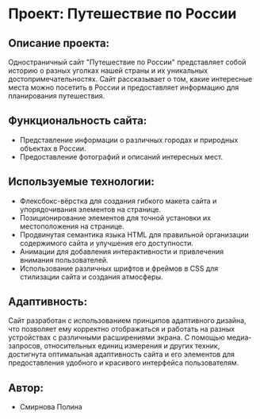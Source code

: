 # Проект: Путешествие по России

## Описание проекта:
Одностраничный сайт "Путешествие по России" представляет собой историю о разных уголках нашей страны и их уникальных достопримечательностях. Сайт рассказывает о том, какие интересные места можно посетить в России и предоставляет информацию для планирования путешествия.

## Функциональность сайта:
- Представление информации о различных городах и природных объектах в России.
- Предоставление фотографий и описаний интересных мест.

## Используемые технологии:
- Флексбокс-вёрстка для создания гибкого макета сайта и упорядочивания элементов на странице.
- Позиционирование элементов для точной установки их местоположения на странице.
- Продвинутая семантика языка HTML для правильной организации содержимого сайта и улучшения его доступности.
- Анимации для добавления интерактивности и привлечения внимания пользователей.
- Использование различных шрифтов и фреймов в CSS для стилизации сайта и создания атмосферы.

## Адаптивность:
Сайт разработан с использованием принципов адаптивного дизайна, что позволяет ему корректно отображаться и работать на разных устройствах с различными расширениями экрана. С помощью медиа-запросов, относительных единиц измерения и других техник, достигнута оптимальная адаптивность сайта и его элементов для предоставления удобного и красивого интерфейса пользователям.

## Автор:
- Смирнова Полина

